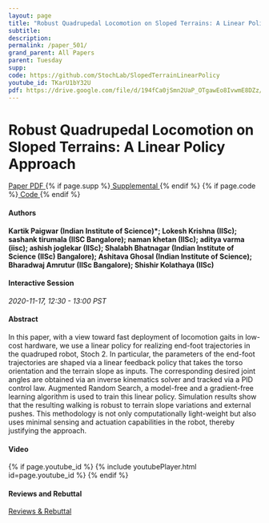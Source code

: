 ```yaml
---
layout: page
title: "Robust Quadrupedal Locomotion on Sloped Terrains: A Linear Policy Approach"
subtitle: 
description:
permalink: /paper_501/
grand_parent: All Papers
parent: Tuesday
supp: 
code: https://github.com/StochLab/SlopedTerrainLinearPolicy
youtube_id: TKarU1bY32U
pdf: https://drive.google.com/file/d/194fCa0jSmn2UaP_OTgawEo8IvwmE8DZz/view
---
```


# Robust Quadrupedal Locomotion on Sloped Terrains: A Linear Policy Approach

<a href="https://drive.google.com/file/d/194fCa0jSmn2UaP_OTgawEo8IvwmE8DZz/view" target="_blank" rel="noopener noreferrer" class="btn btn-blue"><i class="fa fa-file-text-o" aria-hidden="true"></i> Paper PDF </a> {% if page.supp %}<a href="" target="_blank" rel="noopener noreferrer" class="btn btn-green"><i class="fa fa-file-text-o" aria-hidden="true"></i> Supplemental </a>{% endif %} {% if page.code %}<a href="https://github.com/StochLab/SlopedTerrainLinearPolicy" target="_blank" rel="noopener noreferrer" class="btn"><i class="fa fa-github" aria-hidden="true"></i> Code </a>{% endif %} 

#### Authors
**Kartik Paigwar (Indian Institute of Science)*; Lokesh Krishna (IISc); sashank tirumala (IISC Bangalore); naman khetan (IISc); aditya varma (iisc); ashish joglekar (IISc); Shalabh Bhatnagar (Indian Institute of Science (IISc) Bangalore); Ashitava Ghosal (Indian Institute of Science); Bharadwaj Amrutur (IISc Bangalore); Shishir Kolathaya (IISc)**

#### Interactive Session
*2020-11-17, 12:30 - 13:00 PST* 

#### Abstract
In this paper, with a view toward fast deployment of locomotion gaits in low-cost hardware, we use a linear policy for realizing end-foot trajectories in the quadruped robot, Stoch 2. In particular, the parameters of the end-foot trajectories are shaped via a linear feedback policy that takes the torso orientation and the terrain slope as inputs. The corresponding desired joint angles are obtained via an inverse kinematics solver and tracked via a PID control law. Augmented Random Search, a model-free and a gradient-free learning algorithm is used to train this linear policy. Simulation results show that the resulting walking is robust to terrain slope variations and external pushes. This methodology is not only computationally light-weight but also uses minimal sensing and actuation capabilities in the robot, thereby justifying the approach.

#### Video
{% if page.youtube_id %}
{% include youtubePlayer.html id=page.youtube_id %}
{% endif %}

#### Reviews and Rebuttal
<a href="https://drive.google.com/file/d/1nmOa8FSjP6d_-4otvtBYwgLtFt8Zctxe/view" target="_blank" rel="noopener noreferrer" class="btn btn-purple"><i class="fa fa-pencil-square-o" aria-hidden="true"></i> Reviews & Rebuttal </a>

